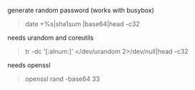 generate random password (works with busybox)

> date +%s|sha1sum |base64|head -c32

needs urandom and coreutils

> tr -dc '[:alnum:]' </dev/urandom 2>/dev/null|head -c32

needs openssl

> openssl rand -base64 33
